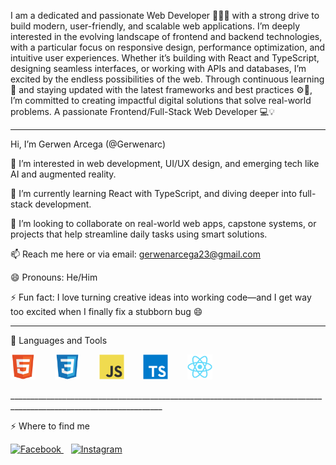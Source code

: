 I am a dedicated and passionate Web Developer 👨‍💻🌐 with a strong drive to build modern, user-friendly, and scalable web applications. I’m deeply interested in the evolving landscape of frontend and backend technologies, with a particular focus on responsive design, performance optimization, and intuitive user experiences. Whether it’s building with React and TypeScript, designing seamless interfaces, or working with APIs and databases, I’m excited by the endless possibilities of the web. Through continuous learning 📘 and staying updated with the latest frameworks and best practices ⚙️🚀, I’m committed to creating impactful digital solutions that solve real-world problems.
A passionate Frontend/Full-Stack Web Developer 💻💡
_____________________________________________________________________________________________________________
 Hi, I’m Gerwen Arcega (@Gerwenarc)

👀 I’m interested in web development, UI/UX design, and emerging tech like AI and augmented reality.

🌱 I’m currently learning React with TypeScript, and diving deeper into full-stack development.

💞️ I’m looking to collaborate on real-world web apps, capstone systems, or projects that help streamline daily tasks using smart solutions.

📫 Reach me here or via email: gerwenarcega23@gmail.com 

😄 Pronouns: He/Him

⚡ Fun fact: I love turning creative ideas into working code—and I get way too excited when I finally fix a stubborn bug 😄

__________________________________________________________________________________________________________________


🚀 Languages and Tools

<p align="left"> <img src="https://raw.githubusercontent.com/devicons/devicon/master/icons/html5/html5-original.svg" alt="HTML5" width="40" height="40" style="margin-right: 15px;"/> &nbsp;&nbsp; <img src="https://raw.githubusercontent.com/devicons/devicon/master/icons/css3/css3-original.svg" alt="CSS3" width="40" height="40" style="margin-right: 15px;"/> &nbsp;&nbsp; <img src="https://raw.githubusercontent.com/devicons/devicon/master/icons/javascript/javascript-original.svg" alt="JavaScript" width="40" height="40" style="margin-right: 15px;"/> &nbsp;&nbsp; <img src="https://raw.githubusercontent.com/devicons/devicon/master/icons/typescript/typescript-original.svg" alt="TypeScript" width="40" height="40" style="margin-right: 15px;"/> &nbsp;&nbsp; <img src="https://raw.githubusercontent.com/devicons/devicon/master/icons/react/react-original.svg" alt="React" width="40" height="40" style="margin-right: 15px;"/> </p>
____________________________________________________________________________________________________________________

⚡️ Where to find me
<p align="left"> <a href="https://facebook.com/yourusername" target="_blank"> <img src="https://img.shields.io/badge/Facebook-1877F2?style=for-the-badge&logo=facebook&logoColor=white" alt="Facebook"/> </a> &nbsp;&nbsp; <a href="https://instagram.com/yourusername" target="_blank"> <img src="https://img.shields.io/badge/Instagram-E4405F?style=for-the-badge&logo=instagram&logoColor=white" alt="Instagram"/> </a> </p>
